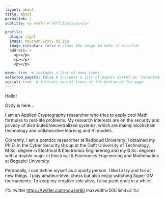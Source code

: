 ```yaml
---
layout: about
title: about
permalink: /
subtitle: <a href='#'>Affiliations</a> 

profile:
  align: right
  image: Oguzhan_Ersoy_02.jpg
  image_circular: false # crops the image to make it circular
  address: >
    <p></p>
    <p></p>
    <p></p>

news: true  # includes a list of news items
selected_papers: false # includes a list of papers marked as "selected={true}"
social: true  # includes social icons at the bottom of the page
---
```


Hello!

Ozzy is here...

I am an Applied Cryptography researcher who tries to apply cool Math formulas to real-life problems. My research interests are on the security and privacy of distributed/decentralized systems, which are mainly blockchain technology and collaborative learning and AI models. 

Currently, I am a postdoc researcher at Radboud University. I obtained my Ph.D. in the Cyber Security Group at the Delft University of Technology, M.Sc. degree in Electrical & Electronics Engineering and my B.Sc. degrees with a double major in Electrical & Electronics Engineering and Mathematics at Bogazici University.

Personally, I can define myself as a sporty person. I like to try and fail at new things. I play amateur-level chess but also enjoy watching Super GM tournaments. To keep my creative side alive, I also paint once in a while.

{% twitter https://twitter.com/oguzer90 maxwidth=500 limit=3 %}
